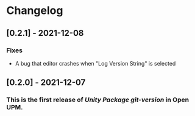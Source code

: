 # Changelog

## [0.2.1] - 2021-12-08

### Fixes

- A bug that editor crashes when "Log Version String" is selected

## [0.2.0] - 2021-12-07

### This is the first release of *Unity Package git-version* in Open UPM.
